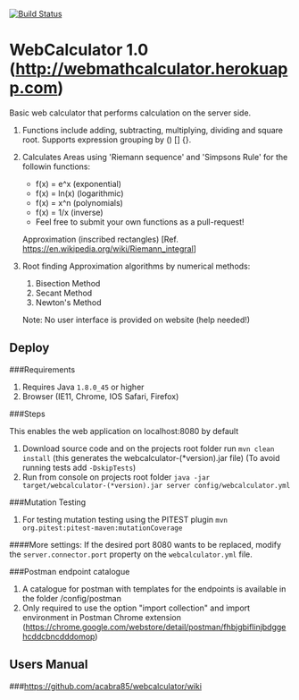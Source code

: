 [![Build Status](https://app.travis-ci.com/acabra85/webcalculator.svg?branch=master)](https://app.travis-ci.com/acabra85/webcalculator)

# WebCalculator 1.0 (http://webmathcalculator.herokuapp.com)

Basic web calculator that performs calculation on the server side.

1. Functions include adding, subtracting, multiplying, dividing and
square root. Supports expression grouping by () [] {}.

1. Calculates Areas using 'Riemann sequence' and 'Simpsons Rule' for the followin functions:
    * f(x) = e^x (exponential)
    * f(x) = ln(x) (logarithmic)
    * f(x) = x^n (polynomials)
    * f(x) = 1/x (inverse)
    * Feel free to submit your own functions as a pull-request!
    
    Approximation (inscribed rectangles)
    [Ref. <approximatedRoot href="https://en.wikipedia.org/wiki/Riemann_integral" >https://en.wikipedia.org/wiki/Riemann_integral</approximatedRoot>]

1. Root finding Approximation algorithms by numerical methods:
    1. Bisection Method
    1. Secant Method
    1. Newton's Method
    
    Note: No user interface is provided on website (help needed!)
## Deploy

###Requirements

1. Requires Java ```1.8.0_45``` or higher
2. Browser (IE11, Chrome, IOS Safari, Firefox)

###Steps

This enables the web application on localhost:8080 by default

1. Download source code and on the projects root folder run ```mvn clean install``` (this generates the webcalculator-(*version).jar file)
 (To avoid running tests  add ```-DskipTests```)
2. Run from console on projects root folder ```java -jar target/webcalculator-(*version).jar server config/webcalculator.yml```


###Mutation Testing
1. For testing mutation testing using the PITEST plugin ```mvn org.pitest:pitest-maven:mutationCoverage```

####More settings:
  If the desired port 8080 wants to be replaced, modify the ```server.connector.port``` property on the ```webcalculator.yml``` file.
  
###Postman endpoint catalogue
 1. A catalogue for postman with templates for the endpoints is available in the folder /config/postman
 2. Only required to use the option "import collection" and import environment in Postman Chrome extension (https://chrome.google.com/webstore/detail/postman/fhbjgbiflinjbdggehcddcbncdddomop)



## Users Manual

###https://github.com/acabra85/webcalculator/wiki



